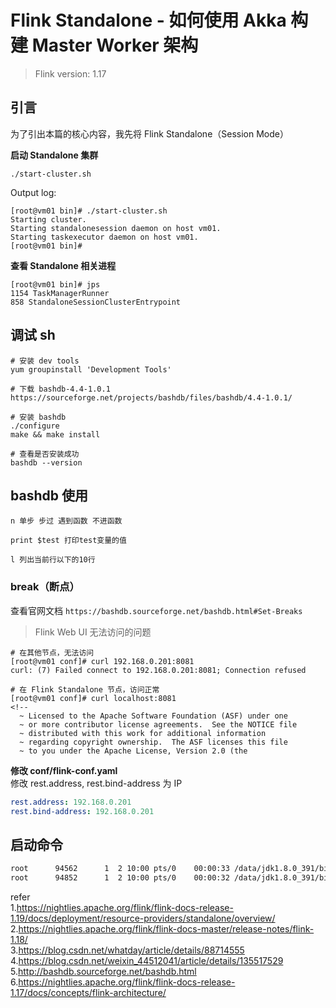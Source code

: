 # Flink Standalone - 如何使用 Akka 构建 Master Worker 架构    

>Flink version: 1.17   

## 引言  
为了引出本篇的核心内容，我先将 Flink Standalone（Session Mode） 



**启动 Standalone 集群**
```shell
./start-cluster.sh  
```     

Output log:         
```shell
[root@vm01 bin]# ./start-cluster.sh
Starting cluster.
Starting standalonesession daemon on host vm01.
Starting taskexecutor daemon on host vm01.
[root@vm01 bin]#
```

**查看 Standalone 相关进程**
```shell
[root@vm01 bin]# jps
1154 TaskManagerRunner
858 StandaloneSessionClusterEntrypoint   
```

## 调试 sh      
```shell
# 安装 dev tools  
yum groupinstall 'Development Tools'            

# 下载 bashdb-4.4-1.0.1   
https://sourceforge.net/projects/bashdb/files/bashdb/4.4-1.0.1/     

# 安装 bashdb 
./configure     
make && make install 

# 查看是否安装成功      
bashdb --version   
```

## bashdb 使用      
```shell
n 单步 步过 遇到函数 不进函数    

print $test 打印test变量的值        

l 列出当前行以下的10行  
```

### break（断点）       
查看官网文档 `https://bashdb.sourceforge.net/bashdb.html#Set-Breaks` 







>Flink Web UI 无法访问的问题  
```shell
# 在其他节点，无法访问  
[root@vm01 conf]# curl 192.168.0.201:8081
curl: (7) Failed connect to 192.168.0.201:8081; Connection refused

# 在 Flink Standalone 节点，访问正常
[root@vm01 conf]# curl localhost:8081
<!--
  ~ Licensed to the Apache Software Foundation (ASF) under one
  ~ or more contributor license agreements.  See the NOTICE file
  ~ distributed with this work for additional information
  ~ regarding copyright ownership.  The ASF licenses this file
  ~ to you under the Apache License, Version 2.0 (the
```

**修改 conf/flink-conf.yaml**       
修改 rest.address, rest.bind-address 为 IP   
```yaml
rest.address: 192.168.0.201
rest.bind-address: 192.168.0.201
```







## 启动命令     
```bash
root      94562      1  2 10:00 pts/0    00:00:33 /data/jdk1.8.0_391/bin/java -Xmx1073741824 -Xms1073741824 -XX:MaxMetaspaceSize=268435456 -Dlog.file=/root/yzhou/flink/flink1172/flink-1.17.2/log/flink-root-standalonesession-0-vm01.log -Dlog4j.configuration=file:/root/yzhou/flink/flink1172/flink-1.17.2/conf/log4j.properties -Dlog4j.configurationFile=file:/root/yzhou/flink/flink1172/flink-1.17.2/conf/log4j.properties -Dlogback.configurationFile=file:/root/yzhou/flink/flink1172/flink-1.17.2/conf/logback.xml -classpath /root/yzhou/flink/flink1172/flink-1.17.2/lib/flink-cep-1.17.2.jar:/root/yzhou/flink/flink1172/flink-1.17.2/lib/flink-connector-files-1.17.2.jar:/root/yzhou/flink/flink1172/flink-1.17.2/lib/flink-csv-1.17.2.jar:/root/yzhou/flink/flink1172/flink-1.17.2/lib/flink-json-1.17.2.jar:/root/yzhou/flink/flink1172/flink-1.17.2/lib/flink-scala_2.12-1.17.2.jar:/root/yzhou/flink/flink1172/flink-1.17.2/lib/flink-table-api-java-uber-1.17.2.jar:/root/yzhou/flink/flink1172/flink-1.17.2/lib/flink-table-planner-loader-1.17.2.jar:/root/yzhou/flink/flink1172/flink-1.17.2/lib/flink-table-runtime-1.17.2.jar:/root/yzhou/flink/flink1172/flink-1.17.2/lib/log4j-1.2-api-2.17.1.jar:/root/yzhou/flink/flink1172/flink-1.17.2/lib/log4j-api-2.17.1.jar:/root/yzhou/flink/flink1172/flink-1.17.2/lib/log4j-core-2.17.1.jar:/root/yzhou/flink/flink1172/flink-1.17.2/lib/log4j-slf4j-impl-2.17.1.jar:/root/yzhou/flink/flink1172/flink-1.17.2/lib/flink-dist-1.17.2.jar:::/opt/module/hadoop-3.1.3/etc/hadoop: org.apache.flink.runtime.entrypoint.StandaloneSessionClusterEntrypoint -D jobmanager.memory.off-heap.size=134217728b -D jobmanager.memory.jvm-overhead.min=201326592b -D jobmanager.memory.jvm-metaspace.size=268435456b -D jobmanager.memory.heap.size=1073741824b -D jobmanager.memory.jvm-overhead.max=201326592b --configDir /root/yzhou/flink/flink1172/flink-1.17.2/conf --executionMode cluster
root      94852      1  2 10:00 pts/0    00:00:32 /data/jdk1.8.0_391/bin/java -XX:+UseG1GC -Xmx536870902 -Xms536870902 -XX:MaxDirectMemorySize=268435458 -XX:MaxMetaspaceSize=268435456 -Dlog.file=/root/yzhou/flink/flink1172/flink-1.17.2/log/flink-root-taskexecutor-0-vm01.log -Dlog4j.configuration=file:/root/yzhou/flink/flink1172/flink-1.17.2/conf/log4j.properties -Dlog4j.configurationFile=file:/root/yzhou/flink/flink1172/flink-1.17.2/conf/log4j.properties -Dlogback.configurationFile=file:/root/yzhou/flink/flink1172/flink-1.17.2/conf/logback.xml -classpath /root/yzhou/flink/flink1172/flink-1.17.2/lib/flink-cep-1.17.2.jar:/root/yzhou/flink/flink1172/flink-1.17.2/lib/flink-connector-files-1.17.2.jar:/root/yzhou/flink/flink1172/flink-1.17.2/lib/flink-csv-1.17.2.jar:/root/yzhou/flink/flink1172/flink-1.17.2/lib/flink-json-1.17.2.jar:/root/yzhou/flink/flink1172/flink-1.17.2/lib/flink-scala_2.12-1.17.2.jar:/root/yzhou/flink/flink1172/flink-1.17.2/lib/flink-table-api-java-uber-1.17.2.jar:/root/yzhou/flink/flink1172/flink-1.17.2/lib/flink-table-planner-loader-1.17.2.jar:/root/yzhou/flink/flink1172/flink-1.17.2/lib/flink-table-runtime-1.17.2.jar:/root/yzhou/flink/flink1172/flink-1.17.2/lib/log4j-1.2-api-2.17.1.jar:/root/yzhou/flink/flink1172/flink-1.17.2/lib/log4j-api-2.17.1.jar:/root/yzhou/flink/flink1172/flink-1.17.2/lib/log4j-core-2.17.1.jar:/root/yzhou/flink/flink1172/flink-1.17.2/lib/log4j-slf4j-impl-2.17.1.jar:/root/yzhou/flink/flink1172/flink-1.17.2/lib/flink-dist-1.17.2.jar:::/opt/module/hadoop-3.1.3/etc/hadoop: org.apache.flink.runtime.taskexecutor.TaskManagerRunner --configDir /root/yzhou/flink/flink1172/flink-1.17.2/conf -D taskmanager.memory.network.min=134217730b -D taskmanager.cpu.cores=40.0 -D taskmanager.memory.task.off-heap.size=0b -D taskmanager.memory.jvm-metaspace.size=268435456b -D external-resources=none -D taskmanager.memory.jvm-overhead.min=201326592b -D taskmanager.memory.framework.off-heap.size=134217728b -D taskmanager.memory.network.max=134217730b -D taskmanager.memory.framework.heap.size=134217728b -D taskmanager.memory.managed.size=536870920b -D taskmanager.memory.task.heap.size=402653174b -D taskmanager.numberOfTaskSlots=40 -D taskmanager.memory.jvm-overhead.max=201326592b
```















refer                   
1.https://nightlies.apache.org/flink/flink-docs-release-1.19/docs/deployment/resource-providers/standalone/overview/                    
2.https://nightlies.apache.org/flink/flink-docs-master/release-notes/flink-1.18/                
3.https://blog.csdn.net/whatday/article/details/88714555            
4.https://blog.csdn.net/weixin_44512041/article/details/135517529                   
5.http://bashdb.sourceforge.net/bashdb.html             
6.https://nightlies.apache.org/flink/flink-docs-release-1.17/docs/concepts/flink-architecture/      


